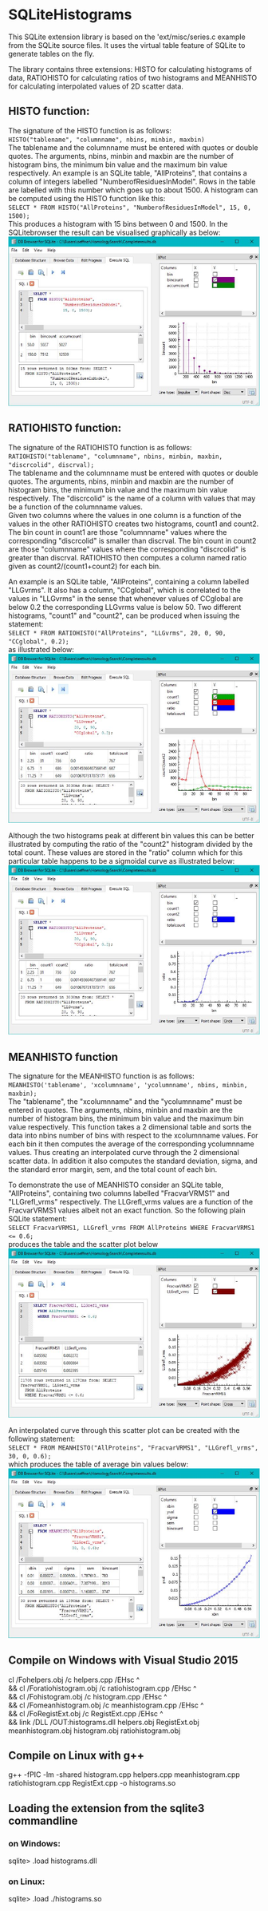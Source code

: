  
# SQLiteHistograms

This SQLite extension library is based on the 'ext/misc/series.c example from the SQLite source files. 
It uses the virtual table feature of SQLite to generate tables on the fly.

The library contains three extensions: HISTO for calculating histograms of data, RATIOHISTO for calculating 
ratios of two histograms and MEANHISTO for calculating interpolated values of 2D scatter data.

## HISTO function: 

The signature of the HISTO function is as follows:  
  `HISTO("tablename", "columnname", nbins, minbin, maxbin)`   
The tablename and the columnname must be entered with quotes or double quotes. The arguments, nbins, minbin and maxbin are the
number of histogram bins, the minimum bin value and the maximum bin value respectively.
An example is an SQLite table, "AllProteins", that contains a column of integers labelled "NumberofResiduesInModel". Rows in the table are labelled with this
number which goes up to about 1500. A histogram can be computed using the HISTO function like this:   
  `SELECT * FROM HISTO("AllProteins", "NumberofResiduesInModel", 15, 0, 1500);`  
This produces a histogram with 15 bins between 0 and 1500. In the SQLitebrowser the result can be visualised graphically as below:  
![alt text](histo.jpg)

## RATIOHISTO function: 

The signature of the RATIOHISTO function is as follows:  
  `RATIOHISTO("tablename", "columnname", nbins, minbin, maxbin,  "discrcolid", discrval);`  
The tablename and the columnname must be entered with quotes or double quotes. The arguments, nbins, minbin and maxbin are the
number of histogram bins, the minimum bin value and the maximum bin value respectively. The "discrcolid" is the name of a
column with values that may be a function of the columnname values.  
Given two columns where the values in one column is a function of the values in the other RATIOHISTO creates two 
histograms, count1 and count2. The bin count in count1 are those "columnname" values where the corresponding "discrcolid" 
is smaller than discrval. The bin count in count2 are those "columnname" values where the corresponding "discrcolid" is 
greater than discrval. RATIOHISTO then computes a column named ratio given as count2/(count1+count2) for each bin.  

An example is an SQLite table, "AllProteins", containing a column labelled "LLGvrms". It also has a column, "CCglobal", 
which is correlated to the values in "LLGvrms" in the sense that whenever values of CCglobal are below 0.2 the 
corresponding LLGvrms value is 
below 50. Two different histograms, "count1" and "count2", can be produced when issuing the statement:  
   `SELECT * FROM RATIOHISTO("AllProteins", "LLGvrms", 20, 0, 90, "CCglobal", 0.2);`  
as illustrated below:  
![alt text](ratio1.jpg)

Although the two histograms peak at different bin values this can be better illustrated by computing the ratio of the "count2" 
histogram divided by the total count. These values are stored in the "ratio" column which for this particular table 
happens to be a sigmoidal curve as illustrated below:  
![alt text](ratio2.jpg)

## MEANHISTO function  

The signature for the MEANHISTO function is as follows:  
  `MEANHISTO('tablename', 'xcolumnname', 'ycolumnname', nbins, minbin, maxbin);`  
The "tablename", the "xcolumnname" and the "ycolumnname" must be entered in quotes. The arguments, nbins, minbin and maxbin are the
number of histogram bins, the minimum bin value and the maximum bin value respectively. This function takes a 2 dimensional table
and sorts the data into nbins number of bins with respect to the xcolumnname values. For each bin it then computes the average of
the corresponding ycolumnname values. Thus creating an interpolated curve through the 2 dimensional scatter data. 
In addition it also computes the standard deviation, sigma, and the standard error margin, sem, and the total count of each bin.  

To demonstrate the use of MEANHISTO consider
an SQLite table, "AllProteins", containing two columns labelled "FracvarVRMS1" and "LLGrefl_vrms" 
respectively. The LLGrefl_vrms values are a function of the FracvarVRMS1 values albeit not an exact function.
So the following plain SQLite statement:  
  `SELECT FracvarVRMS1, LLGrefl_vrms FROM AllProteins WHERE FracvarVRMS1 <= 0.6;`  
 produces the table and the scatter plot below  
![alt text](scatter.jpg)

An interpolated curve through this scatter plot can be created with the following statement:  
  `SELECT * FROM MEANHISTO("AllProteins", "FracvarVRMS1", "LLGrefl_vrms", 30, 0, 0.6);`  
which produces the table of average bin values below:  
![alt text](mean.jpg)



## Compile on Windows with Visual Studio 2015

cl /Fohelpers.obj /c helpers.cpp /EHsc ^  
 && cl /Foratiohistogram.obj /c ratiohistogram.cpp /EHsc ^  
 && cl /Fohistogram.obj /c histogram.cpp /EHsc ^  
 && cl /Fomeanhistogram.obj /c meanhistogram.cpp /EHsc ^  
 && cl /FoRegistExt.obj /c RegistExt.cpp /EHsc ^  
 && link /DLL /OUT:histograms.dll helpers.obj RegistExt.obj meanhistogram.obj histogram.obj ratiohistogram.obj


## Compile on Linux with g++

 g++ -fPIC -lm -shared histogram.cpp helpers.cpp meanhistogram.cpp ratiohistogram.cpp RegistExt.cpp -o histograms.so


## Loading the extension from the sqlite3 commandline

### on Windows:
 
 sqlite> .load histograms.dll
 
### on Linux:
 
 sqlite> .load ./histograms.so

